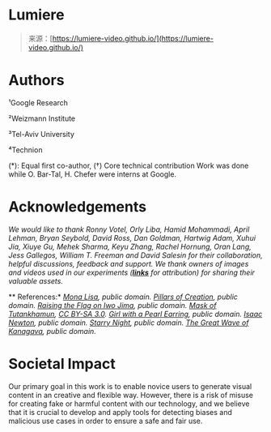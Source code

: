 <!--yml
category: 未分类
date: 2024-05-27 15:05:52
-->

# Lumiere

> 来源：[https://lumiere-video.github.io/](https://lumiere-video.github.io/)

# Authors

¹Google Research

²Weizmann Institute

³Tel-Aviv University

⁴Technion

(*): Equal first co-author, (†) Core technical contribution
Work was done while O. Bar-Tal, H. Chefer were interns at Google.

# Acknowledgements

*We would like to thank Ronny Votel, Orly Liba, Hamid Mohammadi, April Lehman, Bryan Seybold, David Ross, Dan Goldman, Hartwig Adam, Xuhui Jia, Xiuye Gu, Mehek Sharma, Keyu Zhang, Rachel Hornung, Oran Lang, Jess Gallegos, William T. Freeman and David Salesin for their collaboration, helpful discussions, feedback and support.
We thank owners of images and videos used in our experiments (*[***links***](https://github.com/lumiere-video/lumiere-video.github.io/blob/main/assets/media_attributions.md) *for attribution) for sharing their valuable assets.*

 ** References:* [*Mona Lisa*](https://commons.wikimedia.org/wiki/File:Mona_Lisa,_by_Leonardo_da_Vinci,_from_C2RMF_retouched.jpg)*, public domain.* [*Pillars of Creation*](https://commons.wikimedia.org/wiki/File:Pillars_of_creation_2014_HST_WFC3-UVIS_full-res.jpg)*, public domain.* [*Raising the Flag on Iwo Jima*](https://en.wikipedia.org/wiki/File:Raising_the_Flag_on_Iwo_Jima,_larger_-_edit1.jpg)*, public domain.* [*Mask of Tutankhamun*](https://en.wikipedia.org/wiki/File:Raising_the_Flag_on_Iwo_Jima,_larger_-_edit1.jpg)*,* [*CC BY-SA 3.0*](https://creativecommons.org/licenses/by-sa/3.0)*.* [*Girl with a Pearl Earring*](https://commons.wikimedia.org/wiki/File:1665_Girl_with_a_Pearl_Earring.jpg)*, public domain.* [*Isaac Newton*](https://commons.wikimedia.org/wiki/Isaac_Newton#/media/File:Portrait_of_Sir_Isaac_Newton,_1689.jpg)*, public domain.* [*Starry Night*](https://commons.wikimedia.org/wiki/File:Van_Gogh_-_Starry_Night_-_Google_Art_Project.jpg)*, public domain.* [*The Great Wave of Kanagava*](https://commons.wikimedia.org/wiki/File:The_Great_Wave_of_Kanagava.jpg)*, public domain.
‍* 

# Societal Impact

Our primary goal in this work is to enable novice users to generate visual content in an creative and flexible way. However, there is a risk of misuse for creating fake or harmful content with our technology, and we believe that it is crucial to develop and apply tools for detecting biases and malicious use cases in order to ensure a safe and fair use.